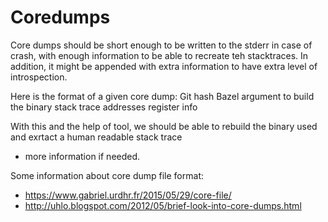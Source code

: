 # Coredumps

Core dumps should be short enough to be written to the stderr in case of crash, with enough information to be able
to recreate teh stacktraces.
In addition, it might be appended with extra information to have extra level of introspection.

Here is the format of a given core dump:
Git hash
Bazel argument to build the binary
stack trace addresses
register info

With this and the help of tool, we should be able to rebuild the binary used and exrtact a human readable stack trace
+ more information if needed.

Some information about core dump file format:
- https://www.gabriel.urdhr.fr/2015/05/29/core-file/
- http://uhlo.blogspot.com/2012/05/brief-look-into-core-dumps.html
